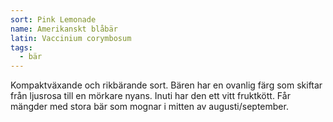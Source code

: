 ```yaml
---
sort: Pink Lemonade
name: Amerikanskt blåbär
latin: Vaccinium corymbosum
tags:
  - bär
---
```


Kompaktväxande och rikbärande sort. Bären har en ovanlig färg som skiftar från ljusrosa till en mörkare nyans. Inuti har den ett vitt fruktkött. Får mängder med stora bär som mognar i mitten av augusti/september.
